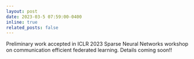 ```yaml
---
layout: post
date: 2023-03-5 07:59:00-0400
inline: true
related_posts: false
---
```


Preliminary work accepted in ICLR 2023 Sparse Neural Networks workshop on communication efficient federated learning. Details coming soon!!
